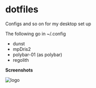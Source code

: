 # dotfiles
Configs and so on for my desktop set up

The following go in ~/.config

- dunst
- mpDris2
- polybar-01 (as polybar)
- regolith

**Screenshots**

![logo](https://raw.githubusercontent.com/dworth501/files/master/dotfiles/screenshots/polybar-01.png) <br />

